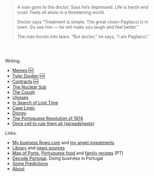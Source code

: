 
> A man goes to the doctor, Says he’s depressed. Life is harsh and cruel. Feels all alone in a threatening world.  
>
> Doctor says “Treatment is simple. The great clown Pagliacci is in town. Go see him — he will make you laugh and feel better.”
>
> The man bursts into tears. “But doctor,” he says, “I am Pagliacci.”  

<br/>
<br/>


Writing.
- [Memes](/memes) 🆕
- [Tyler Durden](/tyler-durden/index.md) 🆕
- [Contracts](/contracts/index.md) 🆕
- [The Nuclear Sub](/the-nuclear-submarine/index.md)
- [The Cough](/the-cough/index.md)
- [Ulysses](/james-joyce-ulysses/index.md)
- [In Search of Lost Time](/marcel-proust-in-search-of-lost-time/index.md)
- [Case Logic](/caselogic/index.md)
- [Disney](/disney) 
- [The Portuguese Revolution of 1974](/1974-04-25)
- [Once cell to rule them all (spreadsheets)](docs/2014-12-21-one-cell-to-rule-them-all.md)


Links.
- [My business Rows.com](https://rows.com) and [my angel investments](https://portotype.com)
- [Library](library/library.html) and [news sources](about/news-sources.md)
- [Map of Porto](/porto/), [Portuguese food](/portuguese-food/) and [family recipes](/family-recipes/) (PT)
- [Decode Portugal](https://decodeportugal.com). Doing business in Portugal
- [Some Predictions](docs/predictions-and-wants.md)
- [About](about/about.md)

